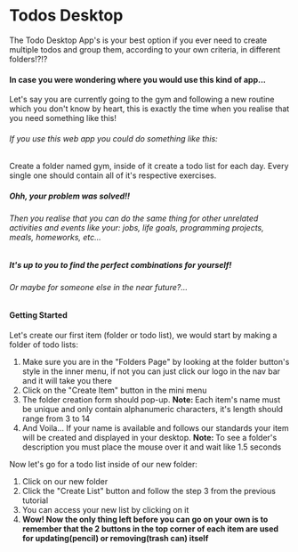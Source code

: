 <h1>
  Todos Desktop
</h1>
<div>
    <p>
          The Todo Desktop App's is your best option if you ever need to create multiple todos and group them, according to your
          own criteria, in different folders!?!?
    </p>
    <div>
       <h4>
          In case you were wondering where you would use this kind of app...
       </h4>
       <p>
          Let's say you are currently going to the gym and following a new routine which you don't know by heart, this is 
          exactly the time when you realise that you need something like this! 
       </p>
       <h6>
          If you use this web app you could do something like this:
       </h6>
       <p>
          Create a folder named gym, inside of it create a todo list for each day. Every single 
          one should contain all of it's respective exercises.
       </p>
       <h5> 
          Ohh, your problem was solved!!
       </h5>
       <h6>
          Then you realise that you can do the same thing for other unrelated activities and events like your: jobs, 
          life goals, programming projects, meals, homeworks,  etc...
       </h6>
       <h5> 
          It's up to you to find the perfect combinations for yourself!
       </h5>
       <h6>
          Or maybe for someone else in the near future?...
       </h6>
    </div>
    <div>
       <h4>
          Getting Started
       </h4>
       <label>
          Let's create our first item (folder or todo list), we would start by making a folder of todo lists:
       </label>
       <ol>
          <li>
             Make sure you are in the "Folders Page" by looking at the folder button's style in the inner menu, if not 
             you can just click our logo in the nav bar and it will take you there
          </li>
          <li> 
             Click on the "Create Item" button in the mini menu
          </li>
          <li>
             The folder creation form should pop-up. <b> Note: </b> Each item's name must be unique and only contain 
             alphanumeric characters, it's length should range from 3 to 14
          </li>
          <li>
             And Voila... If your name is available and follows our standards your item will be created and displayed 
             in your desktop. <b> Note: </b> To see a folder's description you must place the mouse over it and wait like 1.5 seconds
          </li>
       </ol>
       <label>
          Now let's go for a todo list inside of our new folder:
       </label>
       <ol>
          <li>
             Click on our new folder
          </li>
          <li> 
             Click the "Create List" button and follow the step 3 from the previous tutorial
          </li>
          <li>
             You can access your new list by clicking on it
          </li>
          <li>
             <b>
                Wow! Now the only thing left before you can go on your own is to remember that the 2 buttons in the top corner 
                of each item are used for updating(pencil) or removing(trash can) itself
             </b>
          </li>
       </ol>
    </div>
 </div>
